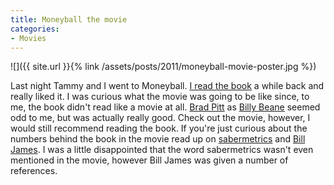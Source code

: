 ```yaml
---
title: Moneyball the movie
categories:
- Movies
---
```


![]({{ site.url }}{% link /assets/posts/2011/moneyball-movie-poster.jpg %})
  



Last night Tammy and I went to Moneyball. [I read the book](/thingelstad/moneyball) a while back and really liked it. I was curious what the movie was going to be like since, to me, the book didn't read like a movie at all. [Brad Pitt](http://en.wikipedia.org/wiki/Brad_Pitt) as [Billy Beane](http://en.wikipedia.org/wiki/Billy_Beane) seemed odd to me, but was actually really good. Check out the movie, however, I would still recommend reading the book. If you're just curious about the numbers behind the book in the movie read up on [sabermetrics](http://en.wikipedia.org/wiki/Sabermetrics) and [Bill James](http://en.wikipedia.org/wiki/Bill_James). I was a little disappointed that the word sabermetrics wasn't even mentioned in the movie, however Bill James was given a number of references.
